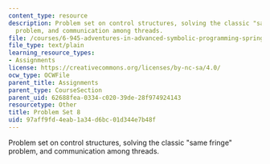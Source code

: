 ```yaml
---
content_type: resource
description: Problem set on control structures, solving the classic "same fringe"
  problem, and communication among threads.
file: /courses/6-945-adventures-in-advanced-symbolic-programming-spring-2009/97aff9fd4eab1a34d6bc01d344e7b48f_assn08.txt
file_type: text/plain
learning_resource_types:
- Assignments
license: https://creativecommons.org/licenses/by-nc-sa/4.0/
ocw_type: OCWFile
parent_title: Assignments
parent_type: CourseSection
parent_uid: 62688fea-0334-c020-39de-28f974924143
resourcetype: Other
title: Problem Set 8
uid: 97aff9fd-4eab-1a34-d6bc-01d344e7b48f
---
```

Problem set on control structures, solving the classic "same fringe" problem, and communication among threads.